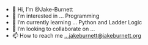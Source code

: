 - 👋 Hi, I’m @Jake-Burnett
- 👀 I’m interested in ... Programming
- 🌱 I’m currently learning ... Python and Ladder Logic
- 💞️ I’m looking to collaborate on ...
- 📫 How to reach me ...jakeburnett@jakeburnett.org

<!---
Jake-Burnett/Jake-Burnett is a ✨ special ✨ repository because its `README.md` (this file) appears on your GitHub profile.
You can click the Preview link to take a look at your changes.
--->
